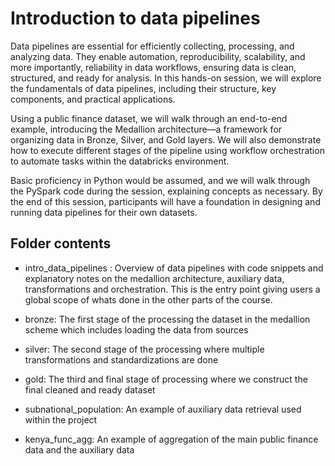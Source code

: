 # Introduction to data pipelines

Data pipelines are essential for efficiently collecting, processing, and analyzing data. They enable automation, reproducibility, scalability, and more importantly, reliability in data workflows, ensuring data is clean, structured, and ready for analysis. In this hands-on session, we will explore the fundamentals of data pipelines, including their structure, key components, and practical applications.

Using a public finance dataset, we will walk through an end-to-end example, introducing the Medallion architecture—a framework for organizing data in Bronze, Silver, and Gold layers. We will also demonstrate how to execute different stages of the pipeline using workflow orchestration to automate tasks within the databricks environment.

Basic proficiency in Python would be assumed, and we will walk through the PySpark code during the session, explaining concepts as necessary. By the end of this session, participants will have a foundation in designing and running data pipelines for their own datasets.

## Folder contents

* intro_data_pipelines : Overview of data pipelines with code snippets and explanatory notes on the medallion architecture, auxiliary data, transformations and orchestration. This is the entry point giving users a global scope of whats done in the other parts of the course.

* bronze: The first stage of the processing the dataset in the medallion scheme which includes loading the data from sources 

* silver: The second stage of the processing where multiple transformations and standardizations are done

* gold: The third and final stage of processing where we construct the final cleaned and ready dataset

* subnational_population: An example of auxiliary data retrieval used within the project

* kenya_func_agg: An example of aggregation of the main public finance data and the auxiliary data
